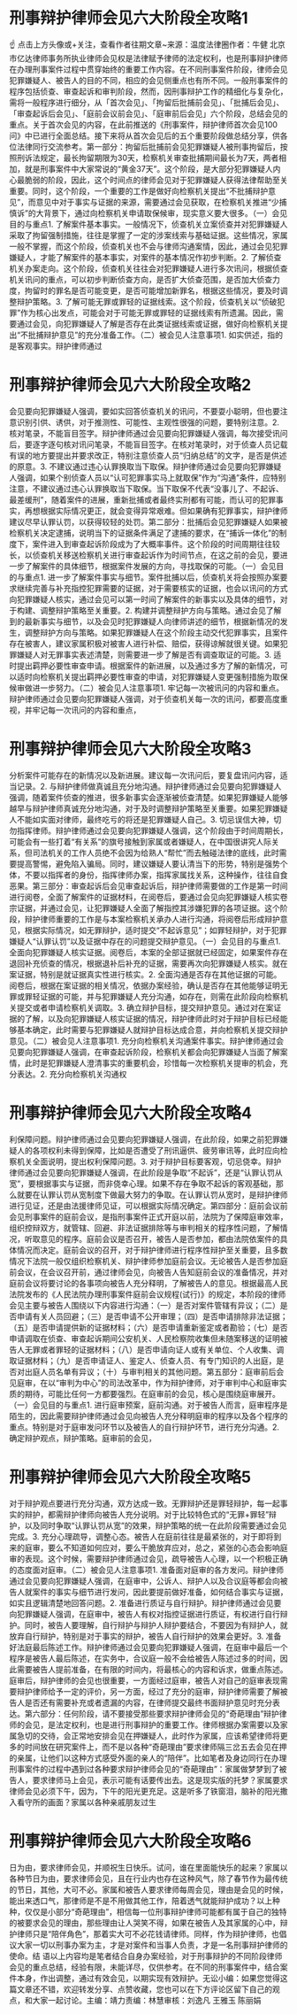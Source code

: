 # 刑事辩护律师会见六大阶段全攻略1

☝ 点击上方头像或+关注，查看作者往期文章~来源：温度法律圈作者：牛健 北京市亿达律师事务所执业律师会见权是法律赋予律师的法定权利，也是刑事辩护律师在办理刑事案件过程中贯穿始终的重要工作内容。在不同刑事案件阶段，律师会见犯罪嫌疑人、被告人的目的不同，相应的会见侧重点也有所不同。一般刑事案件的程序包括侦查、审查起诉和审判阶段，然而，因刑事辩护工作的精细化与复杂化，需将一般程序进行细分，从「首次会见」、「拘留后批捕前会见」、「批捕后会见」、「审查起诉后会见」、「庭前会议前会见」、「庭审前后会见」六个阶段，总结会见的重点。关于首次会见的内容，在此前推送的《刑事案件，辩护律师首次会见100问》中已进行全面总结。接下来将从首次会见后的五个重要阶段做总结分享，供各位法律同行交流参考。第一部分：拘留后批捕前会见犯罪嫌疑人被刑事拘留后，按照刑诉法规定，最长拘留期限为30天，检察机关审查批捕期间最长为7天，两者相加，就是刑事案件中大家常说的“黄金37天”。这个阶段，是大部分犯罪嫌疑人内心最脆弱的阶段，因此，这个时间点的律师会见对于犯罪嫌疑人获得法律帮助至关重要。同时，这个阶段，一个重要的工作是做好向检察机关提出“不批捕辩护意见”，而意见中对于事实与证据的来源，需要通过会见获取，在检察机关推进“少捕慎诉”的大背景下，通过向检察机关申请取保候审，现实意义要大很多。（一）会见目的与重点1. 了解案件基本事实。一般情况下，侦查机关立案侦查并对犯罪嫌疑人采取了拘留强制措施，往往是掌握了一定的涉案线索与基础证据。这些情况，家属一般不掌握，而这个阶段，侦查机关也不会与律师沟通案情，因此，通过会见犯罪嫌疑人，才能了解案件的基本事实，对案件的基本情况作初步判断。2. 了解侦查机关办案走向。这个阶段，侦查机关往往会对犯罪嫌疑人进行多次讯问，根据侦查机关讯问的重点，可以初步判断侦查方向，是否扩大侦查范围，是否加大侦查力度，拘留时的罪名是否可能变更，是否可能增加新罪名，根据这些情况，要及时调整辩护策略。3. 了解可能无罪或罪轻的证据线索。这个阶段，侦查机关以“侦破犯罪”作为核心出发点，可能会对于可能无罪或罪轻的证据线索有所遗漏。因此，需要通过会见，向犯罪嫌疑人了解是否存在此类证据线索或证据，做好向检察机关提出“不批捕辩护意见”的充分准备工作。（二）被会见人注意事项1. 如实供述，指的是客观事实。辩护律师通过

# 刑事辩护律师会见六大阶段全攻略2

会见要向犯罪嫌疑人强调，要如实回答侦查机关的讯问，不要耍小聪明，但也要注意识别引供、诱供，对于推测性、可能性、主观性很强的问题，要特别注意。2. 核对笔录，不能盲目签字。辩护律师通过会见要向犯罪嫌疑人强调，每次接受讯问后，要逐字逐句核对讯问笔录，不能盲目签字。在核对笔录时，对于侦查人员记载有误的地方要提出并要求改正，特别注意侦查人员“归纳总结”的文字，是否是供述的原意。3. 不建议通过违心认罪换取当下取保。辩护律师通过会见要向犯罪嫌疑人强调，如果个别侦查人员以“认可犯罪事实马上就取保”作为“沟通”条件，应特别注意，不建议通过违心认罪换取当下取保。当下取保不代表“没事儿了、不起诉、最差缓刑”，随着案件的进展，重新批捕或者最终实刑都有可能，而认可的犯罪事实，再想根据实际情况更正，就会变得异常艰难。但如果确有犯罪事实，辩护律师建议尽早认罪认罚，以获得较轻的处罚。第二部分：批捕后会见犯罪嫌疑人如果被检察机关决定逮捕，说明当下的证据条件满足了逮捕的要求，在“捕诉一体化”的制度下，案件进入到审查起诉阶段成为了大概率事件。这个阶段的时间周期往往较长，以侦查机关移送检察机关进行审查起诉作为时间节点，在这之前的会见，要进一步了解案件的具体细节，根据案件发展的方向，寻找取保的可能。（一）会见目的与重点1. 进一步了解案件事实与细节。案件批捕以后，侦查机关将会按照办案要求继续完善与补充指控犯罪需要的证据，对于需要核实的证据，也会以讯问的方式向犯罪嫌疑人核实，通过会见可以第一时间了解案件的新事实以及具体的细节，对于构建、调整辩护策略至关重要。2. 构建并调整辩护方向与策略。通过会见了解到的最新事实与细节，以及会见时犯罪嫌疑人向律师讲述的细节，根据新情况的发生，调整辩护方向与策略。如果犯罪嫌疑人在这个阶段主动交代犯罪事实，且案件存在被害人，建议家属积极对被害人进行补偿、赔偿，获得谅解就很关键。如果犯罪嫌疑人对无罪事实表述清楚，则需要进一步了解是否有调查取证的可能。3. 适时提出羁押必要性审查申请。根据案件的新进展，以及通过多方了解的新情况，可以适时向检察机关提出羁押必要性审查的申请，对犯罪嫌疑人变更强制措施为取保候审做进一步努力。（二）被会见人注意事项1. 牢记每一次被讯问的内容和重点。辩护律师通过会见要向犯罪嫌疑人强调，对于侦查机关每一次的讯问，都要高度重视，并牢记每一次讯问的内容和重点，

# 刑事辩护律师会见六大阶段全攻略3

分析案件可能存在的新情况以及新进展。建议每一次讯问后，要复盘讯问内容，适当记录。2. 与辩护律师做真诚且充分地沟通。辩护律师通过会见要向犯罪嫌疑人强调，随着案件侦查的推进，很多新事实会逐渐被侦查清楚。如果犯罪嫌疑人能够越早与辩护律师真诚充分地沟通，对于及时调整辩护策略至关重要。如果犯罪嫌疑人不能如实面对律师，最终吃亏的将还是犯罪嫌疑人自己。3. 切忌误信大神，切勿指挥律师。辩护律师通过会见要向犯罪嫌疑人强调，这个阶段由于时间周期长，可能会有一些打着“有关系”的旗号接触到家属或者嫌疑人，在中国很讲究人际关系，但司法机关的工作人员绝不会因为给熟人“帮忙”而去触碰法律的底线，此时需要提高警惕，避免陷入骗局。同时，建议嫌疑人要认清当下的形势，特别是强势个体，不要以指挥者的身份，指挥律师办案，指挥家属找关系，这种操作，往往自食恶果。第三部分：审查起诉后会见审查起诉后，辩护律师需要做的工作是第一时间进行阅卷，全面了解案件的证据材料，在阅卷后，要通过会见向犯罪嫌疑人核实卷宗证据，并通过会见，让犯罪嫌疑人全面了解指控其涉嫌犯罪的各项证据。这个阶段，辩护律师重要的工作是与本案检察机关承办人进行沟通，将阅卷后形成辩护意见，根据实际情况，如无罪辩护，适时提交“不起诉意见”；如罪轻辩护，对于犯罪嫌疑人“认罪认罚”以及证据中存在的问题提交辩护意见。（一）会见目的与重点1. 全面向犯罪嫌疑人核实证据。阅卷后，本案的全部证据就已经固定，如果案件存在退回补充侦查的情况，根据退补后补充的证据，需要再次向犯罪嫌疑人核实。就在案证据，特别是就证据真实性进行核实。2. 全面沟通是否存在其他证据的可能。阅卷后，根据在案证据的相关情况，依据办案经验，确认是否存在其他能够证明无罪或罪轻证据的可能，并与犯罪嫌疑人充分沟通，如存在，则需在此阶段向检察机关提交或者申请检察机关调取。3. 确立辩护目标，提交辩护意见。通过对在案证据的了解，以及向犯罪嫌疑人核实证据的情况，辩护律师此时对于辩护目标已经能够基本确定，此时需要与犯罪嫌疑人就辩护目标达成合意，并向检察机关提交辩护意见。（二）被会见人注意事项1. 充分向检察机关沟通案件事实。辩护律师通过会见要向犯罪嫌疑人强调，在审查起诉阶段，检察机关都会向犯罪嫌疑人当面了解案情，此时是犯罪嫌疑人澄清事实的重要机会，珍惜每一次检察机关提审的机会，充分表达。2. 充分向检察机关沟通权

# 刑事辩护律师会见六大阶段全攻略4

利保障问题。辩护律师通过会见要向犯罪嫌疑人强调，在此阶段，如果之前犯罪嫌疑人的各项权利未得到保障，比如是否遭受了刑讯逼供、疲劳审讯等，此时应向检察机关全面说明，提出权利保障问题。3. 对于辩护目标要客观，切忌侥幸。辩护律师通过会见要向犯罪嫌疑人强调，在此阶段是争取“不起诉”，还是“认罪认罚从宽”，要根据事实与证据，而非侥幸心理。如果不存在争取不起诉的客观基础，那么就要在认罪认罚从宽制度下做最大努力的争取。在认罪认罚从宽时，是辩护律师进行见证，还是由法援律师见证，可以根据实际情况确定。第四部分：庭前会议前会见刑事案件的庭前会议，是指刑事案件正式开庭以前，法院为了保障庭审效率，组织控辩双方，就管辖、回避、非法证据排除等与审判相关的程序性问题，了解情况，听取意见的程序。庭前会议是否召开，被告人是否参加，都由法院依案件的具体情况而决定。庭前会议的召开，对于辩护律师进行程序性辩护至关重要，且多数情况下法院一般仅组织检察机关、辩护律师参加庭前会议。无论被告人是否参加庭前会议，在会议召开前，通过律师会见，向被告人告知庭前会议的准备情况，并对庭前会议将要讨论的各事项向被告人充分释明，了解被告人的意见。根据最高人民法院发布的《人民法院办理刑事案件庭前会议规程(试行)》的规定，本阶段的律师会见主要与被告人围绕以下内容进行沟通：（一）是否对案件管辖有异议；（二）是否申请有关人员回避；（三）是否申请不公开审理；（四）是否申请排除非法证据；（五）是否申请提供新的证据材料；（六）是否申请重新鉴定或者勘验；（七）是否申请调取在侦查、审查起诉期间公安机关、人民检察院收集但未随案移送的证明被告人无罪或者罪轻的证据材料；（八）是否申请向证人或有关单位、个人收集、调取证据材料；（九）是否申请证人、鉴定人、侦查人员、有专门知识的人出庭，是否对出庭人员名单有异议；（十）与审判相关的其他问题。第五部分：庭审前后会见庭审，在以“审判为中心”的司法改革中，作为辩护律师，对于审判中心和庭审实质的期待，可能比任何一方都要强烈。在庭审前的会见，核心是围绕庭审展开。（一）会见目的与重点1. 进行庭审预案，庭前沟通。对于被告人而言，庭审程序是陌生的，因此需要辩护律师通过会见向被告人充分释明庭审的程序以及各个程序的重点。特别是对于庭审发问环节以及被告人的自行辩护环节，进行充分沟通。2. 确定辩护观点，辩护策略。庭审前的会见，

# 刑事辩护律师会见六大阶段全攻略5

对于辩护观点要进行充分沟通，双方达成一致。无罪辩护还是罪轻辩护，每一起事实的辩护，都需辩护律师向被告人充分说明。对于比较特色式的“无罪+罪轻”辩护，以及同时争取“认罪认罚从宽”的效果，辩护策略的统一在此阶段需要通过会见完成。3. 充分心理疏导，调整心态。被告人在庭前往往是最紧张的，对于即将到来的庭审，要么不知道如何应对，要么干脆放弃应对，总之，紧张的心态会影响庭审的表现。这个时候，需要辩护律师通过会见，疏导被告人心理，以一个积极正确的态度面对庭审。（二）被会见人注意事项1. 准备面对庭审的各方发问。辩护律师通过会见要向犯罪嫌疑人强调，在庭审中，公诉人、辩护人以及合议庭等都会向被告人就案件的事实与细节进行发问，因此要提前做好准备，如何结合事实与证据，如实且逻辑清楚地回答问题。2. 准备进行质证与自行辩护。辩护律师通过会见要向犯罪嫌疑人强调，在庭审中，被告人有权对指控证据进行质证，有权进行自行辩护。同时，被告人要理解，自行辩护与辩护人辩护要结合，不要因为有辩护人，就放弃自行辩护，特别是对于事实的辩护，被告人自行辩护的效果会更好。3. 准备好法庭最后陈述工作。辩护律师通过会见要向犯罪嫌疑人强调，在庭审中最后一个程序是被告人最后陈述，在实务中，合议庭一般不会给被告人陈述过多的时间，因此需要被告人提前准备，在有限的时间内，将最核心的内容和诉求，做重点陈述。庭审后，辩护律师的会见也很重要，一方面经过庭审，被告人对自己的庭审表现需要辩护律师给予一定的评价，另一方面，经过了充分的庭审，辩护律师需要了解被告人是否还有需要补充或者遗漏的内容，在律师提交最终书面辩护意见时充分表达。第六部分：任何阶段，请不要接受那些要求辩护律师会见的“奇葩理由”辩护律师的会见，是法定权利，也是进行刑事辩护的重要工作。律师根据办案需要以及家属急切的交待，会正常地安排会见在押嫌疑人，此时作为家属，应该希望律师将更多的时间放在研究案件上，而不是以各种“奇葩理由”要求律师隔三岔五去会见在押的亲属，让他们以这种方式感受外面的亲人的“陪伴”。比如笔者及身边同行在办理刑事案件的过程中遇到过各种要求辩护律师会见的“奇葩理由”：家属做梦梦到了被告人，要求律师马上会见，表示可能有话要传出去。这是现实版的托梦？家属要求律师会见必须下午，因为，下午的阳光更充足。这是听多了铁窗泪，脑补的阳光撒入看守所的画面？家属以各种亲戚朋友过生

# 刑事辩护律师会见六大阶段全攻略6

日为由，要求律师会见，并顺祝生日快乐。试问，谁在里面能快乐的起来？家属以各种节日为由，要求律师会见，且在行业内也存在这种风气，除了春节作为最传统的节日，其他，大可不必。家属和被告人要求律师每周会见，理由是会见的时候，能出来透口气，那律师是不是不用做其他工作，陪着透气就能辩护成功？以上种种，仅仅是小部分“奇葩理由”，相信每一位刑事辩护律师可能都有属于自己的独特的被要求会见的理由，那些理由让人哭笑不得，如果在被告人及其家属的心中，辩护律师只是“陪伴角色”，那着实大可不必花钱请律师。同样，作为辩护律师，也倡议大家一切以刑事办案为主，才是对案件和当事人负责，才是一名刑事辩护律师的使命。结 语以上内容均是笔者结合自身办案经验，对于刑事辩护的不同阶段律师会见的重点总结，经验有限，未能详尽，仅供参考。在不同的刑事案件中，结合案件本身，作出调整，通过有效会见，以期实现有效辩护。无讼小编：如果您觉得这篇文章还不错，欢迎转发分享、点赞收藏，您也可以在下方评论区留下自己的观点，和大家一起讨论。主编：靖力责编：林慧审核：刘逸凡 王雅玉 陈丽娟

